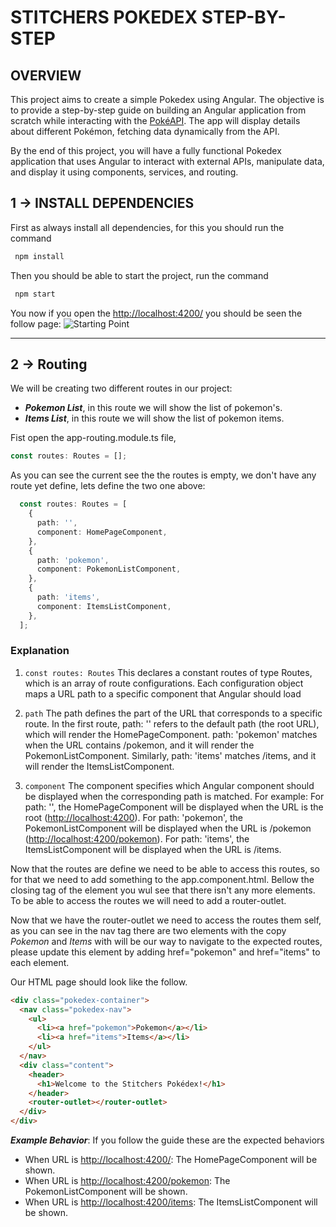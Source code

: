 # STITCHERS POKEDEX STEP-BY-STEP

## OVERVIEW

This project aims to create a simple Pokedex using Angular. The objective is to provide a step-by-step guide on building an Angular application from scratch while interacting with the [PokéAPI](https://pokeapi.co/). The app will display details about different Pokémon, fetching data dynamically from the API.

By the end of this project, you will have a fully functional Pokedex application that uses Angular to interact with external APIs, manipulate data, and display it using components, services, and routing.

## 1 -> INSTALL DEPENDENCIES

First as always install all dependencies, for this you should run the command

```bash
 npm install

```

Then you should be able to start the project, run the command

```bash
 npm start

```

You now if you open the <http://localhost:4200/> you should be seen the follow page:
![Starting Point](image-1.png)

---

## 2 -> Routing

We will be creating two different routes in our project:

- ***Pokemon List***, in this route we will show the list of pokemon's.
- ***Items List***, in this route we will show the list of pokemon items.

Fist open the app-routing.module.ts file,

```typescript
const routes: Routes = [];
```

As you can see the current see the the routes is empty, we don't have any route yet define, lets define the two one above:

```typescript
  const routes: Routes = [  
    {
      path: '',
      component: HomePageComponent,
    },
    {
      path: 'pokemon',
      component: PokemonListComponent,
    },
    {
      path: 'items',
      component: ItemsListComponent,
    },
  ];
```

### Explanation

1. ````const routes: Routes````
  This declares a constant routes of type Routes, which is an array of route configurations. Each configuration object maps a URL path to a specific component that Angular should load

2. ````path````
  The path defines the part of the URL that corresponds to a specific route.
  In the first route, path: '' refers to the default path (the root URL), which will render the HomePageComponent.
  path: 'pokemon' matches when the URL contains /pokemon, and it will render the PokemonListComponent.
  Similarly, path: 'items' matches /items, and it will render the ItemsListComponent.

3. ````component````
The component specifies which Angular component should be displayed when the corresponding path is matched.
For example:
For path: '', the HomePageComponent will be displayed when the URL is the root (<http://localhost:4200>).
For path: 'pokemon', the PokemonListComponent will be displayed when the URL is /pokemon (<http://localhost:4200/pokemon>).
For path: 'items', the ItemsListComponent will be displayed when the URL is /items.

Now that the routes are define we need to be able to access this routes, so for that we need to add something to the app.component.html.
Bellow the closing tag of the element you wul see that there isn't any more elements. To be able to access the routes we will need to add a router-outlet.

Now that we have the router-outlet we need to access the routes them self, as you can see in the nav tag there are two elements with the copy *Pokemon* and *Items* with will be our way to navigate to the expected routes, please update this element by adding href="pokemon" and href="items" to each element.

Our HTML page should look like the follow.

```html
<div class="pokedex-container">
  <nav class="pokedex-nav">
    <ul>
      <li><a href="pokemon">Pokemon</a></li>
      <li><a href="items">Items</a></li>
    </ul>
  </nav>
  <div class="content">
    <header>
      <h1>Welcome to the Stitchers Pokédex!</h1>
    </header>
    <router-outlet></router-outlet>
  </div>
</div>
```

***Example Behavior***:
If you follow the guide these are the expected behaviors

- When URL is <http://localhost:4200/>:
The HomePageComponent will be shown.
- When URL is <http://localhost:4200/pokemon>:
The PokemonListComponent will be shown.
- When URL is <http://localhost:4200/items>:
The ItemsListComponent will be shown.

